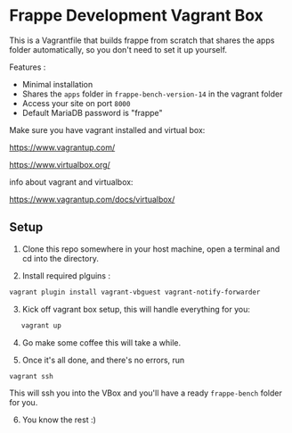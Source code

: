 # Frappe Development Vagrant Box

This is a Vagrantfile that builds frappe from scratch that shares the apps folder automatically, so you don't need to set it up yourself.

Features : 

* Minimal installation
* Shares the `apps` folder in `frappe-bench-version-14` in the vagrant folder
* Access your site on port `8000`
* Default MariaDB password is "frappe"

Make sure you have vagrant installed and virtual box:

https://www.vagrantup.com/

https://www.virtualbox.org/

info about vagrant and virtualbox:

https://www.vagrantup.com/docs/virtualbox/

## Setup


1) Clone this repo somewhere in your host machine, open a terminal and cd into the directory.

2) Install required plguins : 
```bash
vagrant plugin install vagrant-vbguest vagrant-notify-forwarder
```

3) Kick off vagrant box setup, this will handle everything for you:
```bash
   vagrant up
```

4) Go make some coffee this will take a while.

5) Once it's all done, and there's no errors, run
```bash
vagrant ssh
```
This will ssh you into the VBox and you'll have a ready `frappe-bench` folder for you.

6) You know the rest :)
